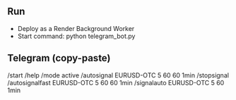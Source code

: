 ## Run
- Deploy as a Render Background Worker
- Start command: python telegram_bot.py

## Telegram (copy-paste)
/start
/help
/mode active
/autosignal EURUSD-OTC 5 60 60 1min
/stopsignal
/autosignalfast EURUSD-OTC 5 60 60 1min
/signalauto EURUSD-OTC 5 60 1min

